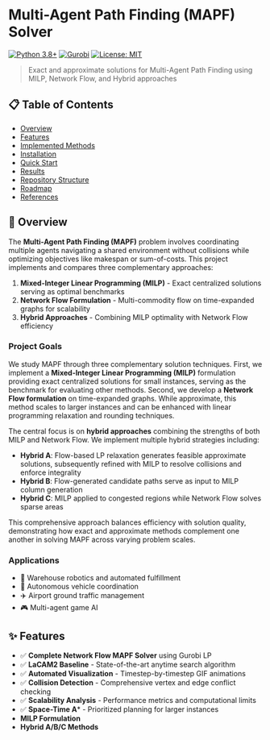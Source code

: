 # Multi-Agent Path Finding (MAPF) Solver

[![Python 3.8+](https://img.shields.io/badge/python-3.8+-blue.svg)](https://www.python.org/downloads/)
[![Gurobi](https://img.shields.io/badge/Gurobi-12.0-green.svg)](https://www.gurobi.com/)
[![License: MIT](https://img.shields.io/badge/License-MIT-yellow.svg)](https://opensource.org/licenses/MIT)

> Exact and approximate solutions for Multi-Agent Path Finding using MILP, Network Flow, and Hybrid approaches

## 📋 Table of Contents

- [Overview](#overview)
- [Features](#features)
- [Implemented Methods](#implemented-methods)
- [Installation](#installation)
- [Quick Start](#quick-start)
- [Results](#results)
- [Repository Structure](#repository-structure)
- [Roadmap](#roadmap)
- [References](#references)

## 🎯 Overview

The **Multi-Agent Path Finding (MAPF)** problem involves coordinating multiple agents navigating a shared environment without collisions while optimizing objectives like makespan or sum-of-costs. This project implements and compares three complementary approaches:

1. **Mixed-Integer Linear Programming (MILP)** - Exact centralized solutions serving as optimal benchmarks
2. **Network Flow Formulation** - Multi-commodity flow on time-expanded graphs for scalability
3. **Hybrid Approaches** - Combining MILP optimality with Network Flow efficiency

### Project Goals

We study MAPF through three complementary solution techniques. First, we implement a **Mixed-Integer Linear Programming (MILP)** formulation providing exact centralized solutions for small instances, serving as the benchmark for evaluating other methods. Second, we develop a **Network Flow formulation** on time-expanded graphs. While approximate, this method scales to larger instances and can be enhanced with linear programming relaxation and rounding techniques.

The central focus is on **hybrid approaches** combining the strengths of both MILP and Network Flow. We implement multiple hybrid strategies including:

- **Hybrid A**: Flow-based LP relaxation generates feasible approximate solutions, subsequently refined with MILP to resolve collisions and enforce integrality
- **Hybrid B**: Flow-generated candidate paths serve as input to MILP column generation
- **Hybrid C**: MILP applied to congested regions while Network Flow solves sparse areas

This comprehensive approach balances efficiency with solution quality, demonstrating how exact and approximate methods complement one another in solving MAPF across varying problem scales.

### Applications
- 🤖 Warehouse robotics and automated fulfillment
- 🚗 Autonomous vehicle coordination
- ✈️ Airport ground traffic management
- 🎮 Multi-agent game AI

## ✨ Features

- ✅ **Complete Network Flow MAPF Solver** using Gurobi LP
- ✅ **LaCAM2 Baseline** - State-of-the-art anytime search algorithm
- ✅ **Automated Visualization** - Timestep-by-timestep GIF animations
- ✅ **Collision Detection** - Comprehensive vertex and edge conflict checking
- ✅ **Scalability Analysis** - Performance metrics and computational limits
- ✅ **Space-Time A*** - Prioritized planning for larger instances
-  **MILP Formulation**
-  **Hybrid A/B/C Methods** 



